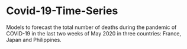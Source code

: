 # Covid-19-Time-Series
Models to forecast the total number of deaths during the pandemic of COVID-19 in the last two weeks of May 2020 in three countries: France, Japan and Philippines.

